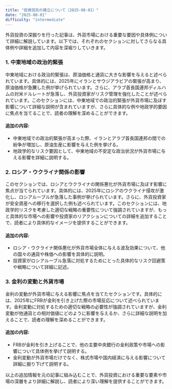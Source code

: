 ```yaml
---
title: "投資信託の積立について（2025-08-01）"
date: "2025-08-01"
difficulty: "intermediate"
---
```


外貨投資の深掘りを行った記事は、外貨市場における重要な要因や具体例について詳細に解説しています。以下では、それぞれのセクションに対してさらなる具体例や詳細を追加して内容を深堀りしていきます。

### 1. 中東地域の政治的緊張

中東地域における政治的緊張は、原油価格と通貨に大きな影響を与えると述べられています。具体的には、2025年にイランとサウジアラビアの緊張が高まり、原油価格が急騰した例が挙げられています。さらに、アラブ首長国連邦ディルハムの対米ドルレートが急落し、外貨投資家がリスク管理を強化したことが述べられています。このセクションには、中東地域での政治的緊張が外貨市場に及ぼす影響について詳細な説明が含まれていますが、さらに具体的な例や地政学的要因に焦点を当てることで、読者の理解を深めることができます。

#### 追加の内容:
- 中東地域での政治的緊張が高まった際、イランとアラブ首長国連邦の間での紛争が増加し、原油生産に影響を与えた例を挙げる。
- 地政学的なリスク要因として、中東地域の不安定な政治状況が外貨市場に与える影響を詳細に説明する。

### 2. ロシア・ウクライナ関係の影響

このセクションでは、ロシアとウクライナの関係悪化が外貨市場に及ぼす影響に焦点が当てられています。具体的には、2025年にロシアのウクライナ侵攻が激化し、ロシアルーブルが急落した事例が挙げられています。さらに、外貨投資家が安全資産への移行を選択した例も述べられています。このセクションには、地政学的リスクを考慮した適切な戦略の重要性について強調されていますが、もっと具体的な市場への影響や投資家のリアクションについての詳細を追加することで、読者により具体的なイメージを提供することができます。

#### 追加の内容:
- ロシア・ウクライナ関係悪化が外貨市場全体に与える波及効果について、他の国々の通貨や株価への影響を具体的に説明。
- 投資家がロシアルーブル急落に対処するためにとった具体的なリスク回避策や戦略について詳細に記述。

### 3. 金利の変動と外貨市場

金利の変動が外貨市場に与える影響に焦点を当てたセクションです。具体的には、2025年にFRBが金利を引き上げた際の市場反応について述べられています。金利変動に対処するための適切な戦略の必要性が強調されていますが、金利変動が他通貨との相対価値にどのように影響を与えるか、さらに詳細な説明を加えることで、読者の理解を深めることができます。

#### 追加の内容:
- FRBが金利を引き上げることで、他の主要中央銀行の金利政策や市場への影響について具体例を挙げて説明する。
- 金利変動が外貨市場だけでなく、株式市場や国内経済に与える影響について詳細に掘り下げて説明する。

以上の追加情報を元の記事に組み込むことで、外貨投資における重要な要素や市場の深層をより詳細に解説し、読者により深い理解を提供することができます。
